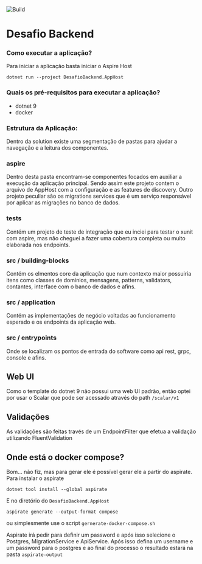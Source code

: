 ![Build](https://github.com/douglasfls/desafio-backend/workflows/.NET/badge.svg)

Desafio Backend
=

### Como executar a aplicação?

Para iniciar a aplicação basta iniciar o Aspire Host

``` commandline
dotnet run --project DesafioBackend.AppHost
```

### Quais os pré-requisitos para executar a aplicação?

- dotnet 9
- docker

### Estrutura da Aplicação:

Dentro da solution existe uma segmentação de pastas para ajudar a navegação e a leitura dos componentes.

### aspire
Dentro desta pasta encontram-se componentes focados em auxiliar a execução da aplicação principal. Sendo assim este projeto contem o arquivo de AppHost com a configuração e as features de discovery.
Outro projeto peculiar são os migrations services que é um serviço responsável por aplicar as migrações no banco de dados. 

### tests
Contém um projeto de teste de integração que eu inciei para testar o xunit com aspire, mas não cheguei a fazer uma cobertura completa ou muito elaborada nos endpoints.

### src / building-blocks
Contém os elmentos core da aplicação que num contexto maior possuiria itens como classes de dominios, mensagens, patterns, validators, contantes, interface com o banco de dados e afins.

### src / application
Contém as implementações de negócio voltadas ao funcionamento esperado e os endpoints da aplicação web.

### src / entrypoints
Onde se localizam os pontos de entrada do software como api rest, grpc, console e afins.

## Web UI
Como o template do dotnet 9 não possui uma web UI padrão, então optei por usar o Scalar que pode ser acessado através do path `/scalar/v1` 

## Validações
As validações são feitas través de um EndpointFilter que efetua a validação utilizando FluentValidation

## Onde está o docker compose?
Bom... não fiz, mas para gerar ele é possível gerar ele a partir do aspirate.
Para instalar o aspirate
``` commandline
dotnet tool install --global aspirate
```
E no diretório do `DesafioBackend.AppHost`
``` commandline
aspirate generate --output-format compose 
```
ou simplesmente use o script `gernerate-docker-compose.sh`

Aspirate irá pedir para definir um password e após isso selecione o Postgres, MigrationService e ApiService. Após isso defina um username e um password para o postgres e ao final do processo o resultado estará na pasta `aspirate-output`

